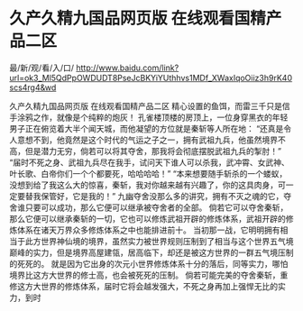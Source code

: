 # 久产久精九国品网页版 在线观看国精产品二区

最/新/观/看/入/口/ http://www.baidu.com/link?url=ok3_Ml5QdPpOWDUDT8PseJcBKYiYUthhvs1MDf_XWaxIqoOiiz3h9rK40scs4rg4&wd

久产久精九国品网页版 在线观看国精产品二区
精心设置的鱼饵，而雷三千只是信手涂鸦之作，就像是个纯粹的炮灰！
    孔雀楼顶楼的房顶上，一位身穿黑衣的年轻男子正在俯览着大半个闻天城，而他凝望的方位就是秦斩等人所在地：
    “还真是令人意想不到，他竟然是这个时代的气运之子之一，拥有武祖九兵，他虽然境界不高，但是潜力无穷，倘若可以将其夺舍，那我将会彻底摆脱武祖九兵的掣肘！”
    “届时不死之身、武祖九兵尽在我手，试问天下谁人可以杀我，武冲霄、女武神、叶长歌、白帝你们一个个都要死，哈哈哈哈！”
    “本来想要随手斩杀的一个蝼蚁，没想到给了我这么大的惊喜，秦斩，我对你越来越有兴趣了，你的这具肉身，可一定要替我保管好，它是我的！”
    九幽夺舍没那么多的讲究，拥有不灭之魂的它，夺舍谁只要可以成功，那么它便可以继承被夺舍者的全部。
    倘若它可以夺舍秦斩，那么它便可以继承秦斩的一切，它也可以修炼武祖开辟的修炼体系，武祖开辟的修炼体系在诸天万界众多修炼体系之中也能排进前十。
    当初那一战，它明明拥有相当于此方世界神仙境的境界，虽然实力被世界规则压制到了相当与这个世界五气境巅峰的实力，但是境界高屋建瓴，居高临下，却还是被这方世界的一群五气境压制的死死的。
    就是因为它出身的次元小世界修炼体系十分的落后，同等实力，哪怕境界比这方大世界的修士高，也会被死死的压制。
    倘若可能完美的夺舍秦斩，重修这方大世界的修炼体系，届时它将会越发强大，不死之身再加上强悍无比的实力，到时
